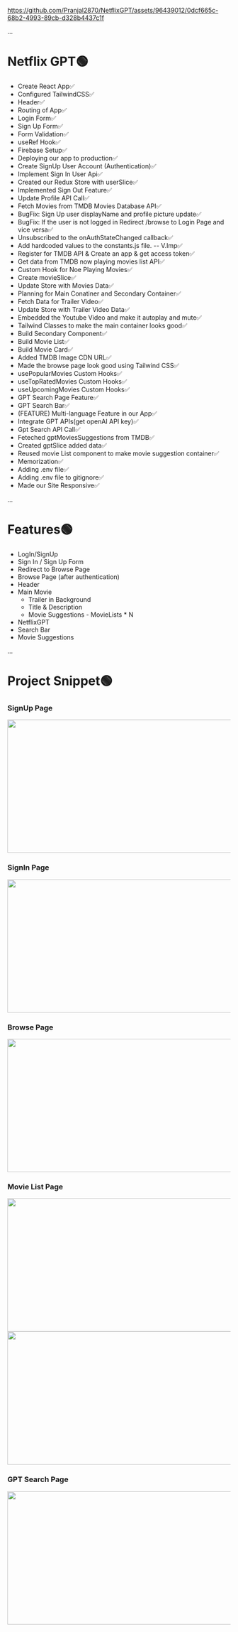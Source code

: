 

https://github.com/Pranjal2870/NetflixGPT/assets/96439012/0dcf665c-68b2-4993-89cb-d328b4437c1f

...
# Netflix GPT🟢

- Create React App✅
- Configured TailwindCSS✅
- Header✅
- Routing of App✅
- Login Form✅
- Sign Up Form✅
- Form Validation✅
- useRef Hook✅
- Firebase Setup✅
- Deploying our app to production✅
- Create SignUp User Account (Authentication)✅
- Implement Sign In User Api✅
- Created our Redux Store with userSlice✅
- Implemented Sign Out Feature✅
- Update Profile API Call✅
- Fetch Movies from TMDB Movies Database API✅
- BugFix: Sign Up user displayName and profile picture update✅
- BugFix: If the user is not logged in Redirect /browse to Login Page and vice versa✅
- Unsubscribed to the onAuthStateChanged callback✅
- Add hardcoded values to the constants.js file. -- V.Imp✅
- Register for TMDB API & Create an app & get access token✅
- Get data from TMDB now playing movies list API✅
- Custom Hook for Noe Playing Movies✅
- Create movieSlice✅
- Update Store with Movies Data✅
- Planning for Main Conatiner and Secondary Container✅
- Fetch Data for Trailer Video✅
- Update Store with Trailer Video Data✅
- Embedded the Youtube Video and make it autoplay and mute✅
- Tailwind Classes to make the main container looks good✅
- Build Secondary Component✅
- Build Movie List✅
- Build Movie Card✅
- Added TMDB Image CDN URL✅
- Made the browse page look good using Tailwind CSS✅
- usePopularMovies Custom Hooks✅
- useTopRatedMovies Custom Hooks✅
- useUpcomingMovies Custom Hooks✅
- GPT Search Page Feature✅
- GPT Search Bar✅
- (FEATURE) Multi-language Feature in our App✅
- Integrate GPT APIs(get openAI API key)✅
- Gpt Search API Call✅
- Feteched gptMoviesSuggestions from TMDB✅
- Created gptSlice added data✅
- Reused movie List component to make movie suggestion container✅
- Memorization✅
- Adding .env file✅
- Adding .env file to gitignore✅
- Made our Site Responsive✅

...
# Features🟢

- LogIn/SignUp
 - Sign In / Sign Up Form
 - Redirect to Browse Page
- Browse Page (after authentication)
 - Header
 - Main Movie
      - Trailer in Background
      - Title & Description
      - Movie Suggestions
            - MovieLists * N
- NetflixGPT
 - Search Bar
 - Movie Suggestions

...
# Project Snippet🟢
<h3>SignUp Page</h3>
<img src="https://github.com/Pranjal2870/NetflixGPT/assets/96439012/7e6b7c71-bf3a-497b-ba8d-f9c5f35a1a3b" height=300 width=550>

<h3>SignIn Page</h3>
<img src="https://github.com/Pranjal2870/NetflixGPT/assets/96439012/9f07da73-78c4-4c76-a930-744862c0de61" height=300 width=550> 

<h3>Browse Page</h3>
<img src="https://github.com/Pranjal2870/NetflixGPT/assets/96439012/34f22eef-901b-46e3-aa50-59292194d8f8" height=300 width=550>

<h3>Movie List Page</h3>
<img src="https://github.com/Pranjal2870/NetflixGPT/assets/96439012/1ec0a365-09a5-4b60-9c75-e99130b617fd" height=300 width=550>
<img src="https://github.com/Pranjal2870/NetflixGPT/assets/96439012/48ea5b39-6960-40a6-b68c-af888a88fa45" height=300 width=550>

<h3>GPT Search Page</h3>
<img src="https://github.com/Pranjal2870/NetflixGPT/assets/96439012/98ad5118-d778-4a20-b761-f5ba08b28cba" height=300 width=550> 

